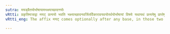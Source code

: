 ```yaml
---
sutra: मयड्वैतयोर्भाषायामभक्ष्याच्छादनयोः
vRtti: प्रकृतिमात्राद्वा मयट् प्रत्ययो भवति भक्ष्याच्छादनवर्जितर्विकारावयवयोरर्थयोर्भाषायां विषये यथायथं प्रत्ययेषु प्राप्तेषु ॥
vRtti_eng: The affix मयट् comes optionally after any base, in those two meanings of product and part, in secular language, when neither food nor clothing is spoken of.

---
```

